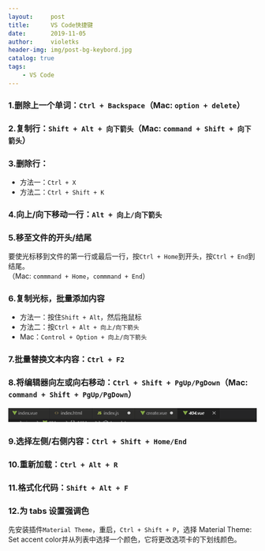 ```yaml
---
layout:     post
title:      VS Code快捷键
date:       2019-11-05
author:     violetks
header-img: img/post-bg-keybord.jpg
catalog: true
tags:
    - VS Code
---
```


### 1.删除上一个单词：`Ctrl + Backspace`（Mac: `option + delete`）

### 2.复制行：`Shift + Alt + 向下箭头`（Mac: `command + Shift + 向下箭头`）

### 3.删除行：
- 方法一：`Ctrl + X`
- 方法二：`Ctrl + Shift + K`

### 4.向上/向下移动一行：`Alt + 向上/向下箭头`

### 5.移至文件的开头/结尾

要使光标移到文件的第一行或最后一行，按`Ctrl + Home`到开头，按`Ctrl + End`到结尾。<br>
（Mac: `commmand + Home`，`commmand + End`）

### 6.复制光标，批量添加内容
- 方法一：按住`Shift + Alt`，然后拖鼠标<br>
- 方法二：按`Ctrl + Alt + 向上/向下箭头`<br>
- Mac：`Control + Option + 向上/向下箭头`

### 7.批量替换文本内容：`Ctrl + F2`

### 8.将编辑器向左或向右移动：`Ctrl + Shift + PgUp/PgDown`（Mac: `command + Shift + PgUp/PgDown`）
![post-move.](/img/post-move.gif)

### 9.选择左侧/右侧内容：`Ctrl + Shift + Home/End`

### 10.重新加载：`Ctrl + Alt + R`

### 11.格式化代码：`Shift + Alt + F`

### 12.为 tabs 设置强调色
先安装插件`Material Theme`，重启，`Ctrl + Shift + P`，选择 Material Theme: Set accent color并从列表中选择一个颜色，它将更改选项卡的下划线颜色。